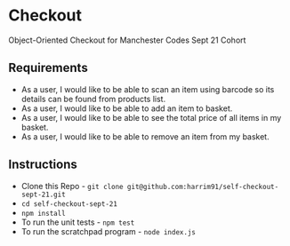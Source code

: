 # Checkout

Object-Oriented Checkout for Manchester Codes Sept 21 Cohort

## Requirements

- As a user, I would like to be able to scan an item using barcode so its details can be found from products list.
- As a user, I would like to be able to add an item to basket.
- As a user, I would like to be able to see the total price of all items in my basket.
- As a user, I would like to be able to remove an item from my basket.

## Instructions

- Clone this Repo - `git clone git@github.com:harrim91/self-checkout-sept-21.git`
- `cd self-checkout-sept-21`
- `npm install`
- To run the unit tests - `npm test`
- To run the scratchpad program - `node index.js`
